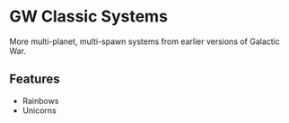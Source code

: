 # GW Classic Systems

More multi-planet, multi-spawn systems from earlier versions of Galactic War.

## Features

- Rainbows
- Unicorns
